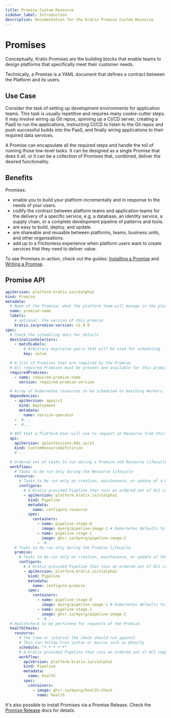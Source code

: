 ```yaml
---
title: Promise Custom Resource
sidebar_label: Introduction
description: Documentation for the Kratix Promise Custom Resource
---
```


# Promises

Conceptually, Kratix Promises are the building blocks that enable teams to design
platforms that specifically meet their customer needs.

Technically, a Promise is a YAML document that defines a contract between the Platform and its users.

## Use Case

Consider the task of setting up development environments for application teams.
This task is usually repetitive and requires many cookie-cutter steps. It may
involve wiring up Git repos, spinning up a CI/CD server, creating a PaaS to run
the applications, instructing CI/CD to listen to the Git repos and push
successful builds into the PaaS, and finally wiring applications to their
required data services.

A Promise can encapsulate all the required steps and handle the toil of running
those low-level tasks. It can be designed as a single Promise that does it all,
or it can be a collection of Promises that, combined, deliver the desired
functionality.

## Benefits

Promises:

- enable you to build your platform incrementally and in response to the needs
  of your users.
- codify the contract between platform teams and application teams for the
  delivery of a specific service, e.g. a database, an identity service, a
  supply chain, or a complete development pipeline of patterns and tools.
- are easy to build, deploy, and update.
- are shareable and reusable between platforms, teams, business units, and other
  organisations.
- add up to a frictionless experience when platform users want to create
  services that they need to deliver value.

To see Promises in-action, check out the guides: [Installing a Promise](../../guides/installing-a-promise) and [Writing a Promise](../../guides/writing-a-promise).

## Promise API

```yaml
apiVersion: platform.kratix.io/v1alpha1
kind: Promise
metadata:
  # Name of the Promise; what the platform team will manage in the platform cluster
  name: promise-name
  labels:
    # optional: the version of this promise
    kratix.io/promise-version: v1.0.0
spec:
  # Check the scheduling docs for details
  destinationSelectors:
    - matchLabels:
        # Arbitrary key/value pairs that will be used for scheduling
        key: value

  # A list of Promises that are required by the Promise
  # All required Promises must be present and available for this promise to be made available
  requiredPromises:
    - name: required-promise-name
      version: required-promise-version

  # Array of Kubernetes resources to be scheduled to matching Workers
  dependencies:
    - apiVersion: apps/v1
      kind: Deployment
      metadata:
        name: service-operator
    -  #...
    -  #...

  # API that a Platform User will use to request an Resource from this Promise
  api:
    apiVersion: apiextensions.k8s.io/v1
    kind: CustomResourceDefinition
    # ...

  # Ordered set of tasks to run during a Promise and Resource lifecycle
  workflows:
    # Tasks to be run only during the Resource lifecycle
    resource:
      # Tasks to be run only on creation, maintenance, or update of a Resource
      configure:
        # A Kratix provided Pipeline that runs an ordered set of OCI compliant images
        - apiVersion: platform.kratix.io/v1alpha1
          kind: Pipeline
          metadata:
            name: configure-resource
          spec:
            containers:
              - name: pipeline-stage-0
                image: myorg/pipeline-image-1 # Kubernetes defaults to docker.io
              - name: pipeline-stage-1
                image: ghcr.io/myorg/pipeline-image-2
              -  #...
    # Tasks to be run only during the Promise lifecycle
    promise:
      # Tasks to be run only on creation, maintenance, or update of the Promise
      configure:
        # A Kratix provided Pipeline that runs an ordered set of OCI compliant images
        - apiVersion: platform.kratix.io/v1alpha1
          kind: Pipeline
          metadata:
            name: configure-promise
          spec:
            containers:
              - name: pipeline-stage-0
                image: myorg/pipeline-image-1 # Kubernetes defaults to docker.io
              - name: pipeline-stage-1
                image: ghcr.io/myorg/pipeline-image-2
              -  #...
  # Healthcheck to be performed for requests of the Promise
  healthChecks:
    resource:
      # The time or interval the check should run against
      # This can follow Cron syntax or macros such as @hourly
      schedule: "* * * * *"
      # A Kratix provided Pipeline that runs an ordered set of OCI compliant images
      workflow:
        apiVersion: platform.kratix.io/v1alpha1
        kind: Pipeline
        metadata:
          name: health
        spec:
          containers:
            - image: ghcr.io/myorg/health-check
              name: health
```

It's also possible to install Promises via a Promise Release. Check the [Promise Release](../promises/releases) docs for details.

